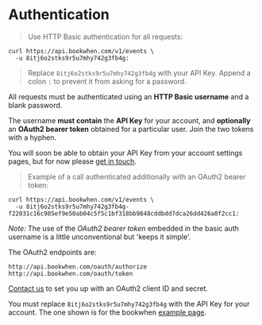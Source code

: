 # Authentication

> Use HTTP Basic authentication for all requests:

```curl
curl https://api.bookwhen.com/v1/events \
  -u 8itj6o2stks9r5u7mhy742g3fb4g:
```

> Replace `8itj6o2stks9r5u7mhy742g3fb4g` with your API Key. Append a colon `:` to prevent it from asking for a password.

All requests must be authenticated using an **HTTP Basic username** and a blank password.

The username **must contain** the **API Key** for your account, and **optionally** an **OAuth2 bearer token** obtained for a particular user. Join the two tokens with a hyphen.

You will soon be able to obtain your API Key from your account settings pages, but for now please <a href="mailto:support@bookwhen.com?Subject=Bookwhen%20API%20Key">get in touch</a>.

> Example of a call authenticated additionally with an OAuth2 bearer token:

```curl
curl https://api.bookwhen.com/v1/events \
  -u 8itj6o2stks9r5u7mhy742g3fb4g-f22031c16c985ef9e50ab04c5f5c1bf318bb9848cddbdd7dca26dd426a0f2cc1:
```

_Note:_ The use of the _OAuth2 bearer token_ embedded in the basic auth username is a little unconventional but 'keeps it simple'.

The OAuth2 endpoints are:

`http://api.bookwhen.com/oauth/authorize`
`http://api.bookwhen.com/oauth/token`

<a href="mailto:support@bookwhen.com?Subject=Bookwhen%20OAuth%20Client">Contact us</a> to set you up with an OAuth2 client ID and secret.

<aside class="notice">
You must replace <code>8itj6o2stks9r5u7mhy742g3fb4g</code> with the API Key for your account. The one shown is for the bookwhen <a href="https://bookwhen.com/example">example page</a>.
</aside>
